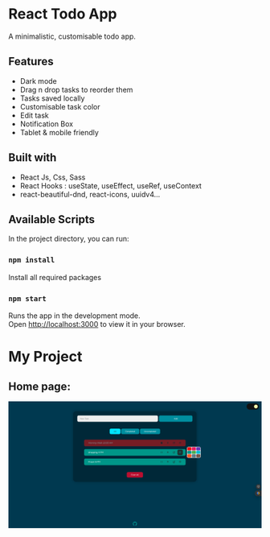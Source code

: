 # React Todo App

A minimalistic, customisable todo app.


## Features

- Dark mode
- Drag n drop tasks to reorder them
- Tasks saved locally
- Customisable task color
- Edit task
- Notification Box
- Tablet & mobile friendly

## Built with

- React Js, Css, Sass
- React Hooks : useState, useEffect, useRef, useContext
- react-beautiful-dnd, react-icons, uuidv4...

## Available Scripts

In the project directory, you can run:
### `npm install`

Install all required packages

### `npm start`

Runs the app in the development mode.\
Open [http://localhost:3000](http://localhost:3000) to view it in your browser.

# My Project

## Home page:
<img src="src/assets/images/homepageall.png" alt="Geolocation" width="700" />


